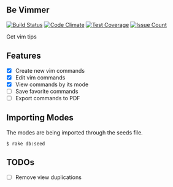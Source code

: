 ## Be Vimmer
[![Build Status](https://travis-ci.org/pablobfonseca/be_vimmer.svg?branch=master)](https://travis-ci.org/pablobfonseca/be_vimmer)
[![Code Climate](https://codeclimate.com/github/pablobfonseca/be_vimmer/badges/gpa.svg)](https://codeclimate.com/github/pablobfonseca/be_vimmer)
[![Test Coverage](https://codeclimate.com/github/pablobfonseca/be_vimmer/badges/coverage.svg)](https://codeclimate.com/github/pablobfonseca/be_vimmer/coverage)
[![Issue Count](https://codeclimate.com/github/pablobfonseca/be_vimmer/badges/issue_count.svg)](https://codeclimate.com/github/pablobfonseca/be_vimmer)

Get vim tips

## Features
- [x] Create new vim commands
- [x] Edit vim commands
- [x] View commands by its mode
- [ ] Save favorite commands
- [ ] Export commands to PDF

## Importing Modes
The modes are being imported through the seeds file.

```
$ rake db:seed
```

## TODOs
- [ ] Remove view duplications
